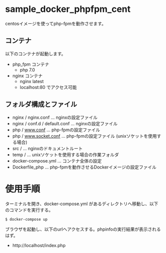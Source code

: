 
# sample_docker_phpfpm_cent

centosイメージを使ってphp-fpmを動作させます。

## コンテナ

以下のコンテナが起動します。

* php_fpm コンテナ
  * php 7.0
* nginx コンテナ
  * nginx latest
  * localhost:80 でアクセス可能


## フォルダ構成とファイル

* nginx / nginx.conf ... nginxの設定ファイル
* nginx / conf.d / default.conf ... nginxの設定ファイル
* php / www.conf ... php-fpmの設定ファイル
* php / www.socket.conf ... php-fpmの設定ファイル (unixソケットを使用する場合)
* src / ... nginxのドキュメントルート
* temp / ... unixソケットを使用する場合の作業フォルダ
* docker-compose.yml ... コンテナ全体の設定
* Dockerfile_php ... php-fpmを動作させるDockerイメージの設定ファイル


# 使用手順

ターミナルを開き、docker-compose.yml があるディレクトリへ移動し、以下のコマンドを実行する。

```
$ docker-compose up
```

ブラウザを起動し、以下のurlへアクセスする。phpinfoの実行結果が表示されるはず。
* http://localhost/index.php




